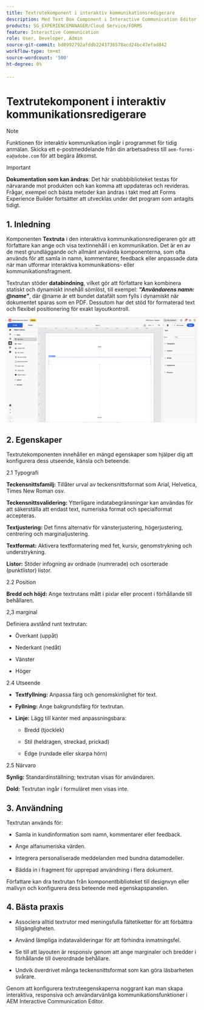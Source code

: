 ```yaml
---
title: Textrutekomponent i interaktiv kommunikationsredigerare
description: Med Text Box Component i Interactive Communication Editor i AEM Forms kan man skriva in och visa text i en kommunikation.
products: SG_EXPERIENCEMANAGER/Cloud Service/FORMS
feature: Interactive Communication
role: User, Developer, Admin
source-git-commit: bd8992792afddb2243736578acd24bc47efad842
workflow-type: tm+mt
source-wordcount: '500'
ht-degree: 0%

---
```



# Textrutekomponent i interaktiv kommunikationsredigerare

>[!NOTE]
>
> Funktionen för interaktiv kommunikation ingår i programmet för tidig anmälan. Skicka ett e-postmeddelande från din arbetsadress till `aem-forms-ea@adobe.com` för att begära åtkomst.

>[!IMPORTANT]
>
> **Dokumentation som kan ändras**: Det här snabbbiblioteket testas för närvarande mot produkten och kan komma att uppdateras och revideras. Frågar, exempel och bästa metoder kan ändras i takt med att Forms Experience Builder fortsätter att utvecklas under det program som antagits tidigt.

## &#x200B;1. Inledning

Komponenten **Textruta** i den interaktiva kommunikationsredigeraren gör att författare kan ange och visa textinnehåll i en kommunikation. Det är en av de mest grundläggande och allmänt använda komponenterna, som ofta används för att samla in namn, kommentarer, feedback eller anpassade data när man utformar interaktiva kommunikations- eller kommunikationsfragment.

Textrutan stöder **databindning**, vilket gör att författare kan kombinera statiskt och dynamiskt innehåll sömlöst, till exempel: ***&quot;Användarens namn: @name&quot;***, där @name är ett bundet datafält som fylls i dynamiskt när dokumentet sparas som en PDF. Dessutom har det stöd för formaterad text och flexibel positionering för exakt layoutkontroll.

![Sök efter IC-dokument](/help/forms/interactive-communication/assets/textbox.png)

## &#x200B;2. Egenskaper

Textrutekomponenten innehåller en mängd egenskaper som hjälper dig att konfigurera dess utseende, känsla och beteende.

2.1 Typografi

**Teckensnittsfamilj:** Tillåter urval av teckensnittsformat som Arial, Helvetica, Times New Roman osv.

**Teckensnittsvalidering:** Ytterligare indatabegränsningar kan användas för att säkerställa att endast text, numeriska format och specialformat accepteras.

**Textjustering:** Det finns alternativ för vänsterjustering, högerjustering, centrering och marginaljustering.

**Textformat:** Aktivera textformatering med fet, kursiv, genomstrykning och understrykning.

**Listor:** Stöder infogning av ordnade (numrerade) och osorterade (punktlistor) listor.

2.2 Position

**Bredd och höjd:** Ange textrutans mått i pixlar eller procent i förhållande till behållaren.

2,3 marginal

Definiera avstånd runt textrutan:

- Överkant (uppåt)

- Nederkant (nedåt)

- Vänster

- Höger

2.4 Utseende

- **Textfyllning:** Anpassa färg och genomskinlighet för text.

- **Fyllning:** Ange bakgrundsfärg för textrutan.

- **Linje:** Lägg till kanter med anpassningsbara:

   - Bredd (tjocklek)

   - Stil (heldragen, streckad, prickad)

   - Edge (rundade eller skarpa hörn)

2.5 Närvaro

**Synlig:** Standardinställning; textrutan visas för användaren.

**Dold:** Textrutan ingår i formuläret men visas inte.



## &#x200B;3. Användning

Textrutan används för:

- Samla in kundinformation som namn, kommentarer eller feedback.

- Ange alfanumeriska värden.

- Integrera personaliserade meddelanden med bundna datamodeller.

- Bädda in i fragment för upprepad användning i flera dokument.

Författare kan dra textrutan från komponentbiblioteket till designvyn eller mallvyn och konfigurera dess beteende med egenskapspanelen.

## &#x200B;4. Bästa praxis

- Associera alltid textrutor med meningsfulla fältetiketter för att förbättra tillgängligheten.

- Använd lämpliga indatavalideringar för att förhindra inmatningsfel.

- Se till att layouten är responsiv genom att ange marginaler och bredder i förhållande till överordnade behållare.

- Undvik överdrivet många teckensnittsformat som kan göra läsbarheten svårare.

Genom att konfigurera textruteegenskaperna noggrant kan man skapa interaktiva, responsiva och användarvänliga kommunikationsfunktioner i AEM Interactive Communication Editor.
